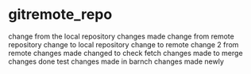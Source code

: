 # gitremote_repo
change from the local repository
changes made
change from remote repository
change to local repository
change to remote
change 2 from remote 
changes made
changed to check fetch
changes made to merge
changes done test
changes made in barnch 
changes made newly